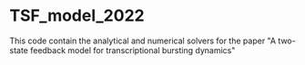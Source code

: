 # TSF_model_2022
This code contain the analytical and numerical solvers for the paper "A two-state feedback model for transcriptional bursting dynamics"
